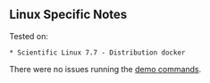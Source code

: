 ## Linux Specific Notes

Tested on:

    * Scientific Linux 7.7 - Distribution docker

There were no issues running the [demo commands](QuickDemo.md).
